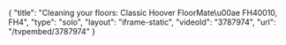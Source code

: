{
    "title": "Cleaning your floors: Classic Hoover FloorMate\u00ae FH40010, FH4",
    "type": "solo",
    "layout": "iframe-static",
    "videoId": "3787974",
    "url": "\/tvpembed\/3787974"
}
